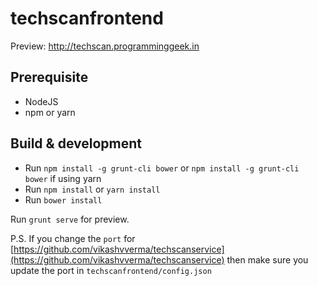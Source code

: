 # techscanfrontend
Preview: http://techscan.programminggeek.in

## Prerequisite
- NodeJS
- npm or yarn

## Build & development
- Run `npm install -g grunt-cli bower` or `npm install -g grunt-cli bower` if using yarn
- Run `npm install` or `yarn install`
- Run `bower install`

Run `grunt serve` for preview.

P.S. If you change the `port` for  [https://github.com/vikashvverma/techscanservice](https://github.com/vikashvverma/techscanservice) then make sure you update the port  in `techscanfrontend/config.json` 
